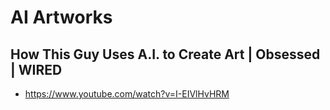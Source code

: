# AI Artworks

## How This Guy Uses A.I. to Create Art | Obsessed | WIRED
* https://www.youtube.com/watch?v=I-EIVlHvHRM

